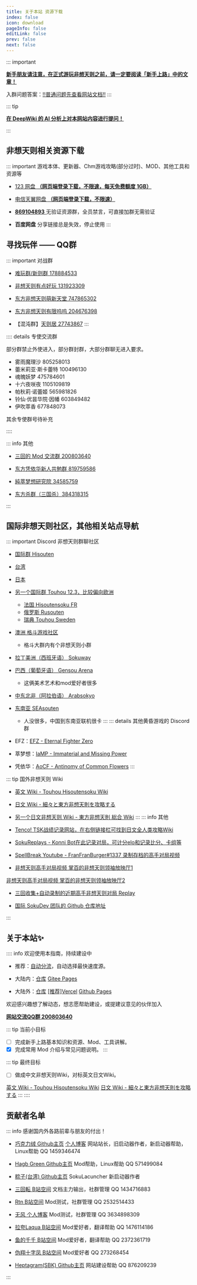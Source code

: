 ```yaml
---
title: 关于本站 资源下载
index: false
icon: download
pageInfo: false
editLink: false
prev: false
next: false
---
```


::: important

**[新手朋友请注意，在正式游玩非想天则之前，请一定要阅读「新手上路」中的文章！](/Beginners/BeforePlaying.html)**

入群问题答案：[!!普通问题先查看网站文档!!](/Beginners/BeforePlaying.html)
:::

::: tip 

[**在 DeepWiki 的 AI 分析上对本网站内容进行提问！**](https://deepwiki.com/soku-cn/soku-cn.github.io)

:::


## **非想天则相关资源下载**

::: important 游戏本体、更新器、Chm游戏攻略(部分过时)、MOD、其他工具和资源等

- [123 网盘 **（网页端登录下载，不限速，每天免费额度 1GB）**](https://www.123pan.com/s/scmzVv-Z3h6v.html)

- [电信天翼网盘 **（网页端登录下载，不限速）**](https://cloud.189.cn/web/share?code=bEfU7zjMF7r2（访问码：97z6）)

- [**869104893** ](http://qm.qq.com/cgi-bin/qm/qr?_wv=1027&k=8Uqq_w62S--sWme0YC0L9w5fMItYIKO7&authKey=I7iCAVl9Q4xnXgPd%2Fx4LovGYDOcd0XEriCa5U5vScRinTtYj5u%2FZI1UaJfu7xP9%2B&noverify=0&group_code=869104893) 无验证资源群，全员禁言，可直接加群无需验证

- **百度网盘** 分享链接总是失效，停止使用
:::


## **寻找玩伴 —— QQ群** 

::: important 对战群
- [难玩群/新则群  178884533](http://qm.qq.com/cgi-bin/qm/qr?_wv=1027&k=QQxdFJE9zuyOwXYYlN-9WS5IVTKcZeKw&authKey=baVNZOf%2FJMfrNUxSVtiaElyqmAnjJU1klmK1xQoQjZyxiIxUeEnF8MCjrf%2F%2FdyoU&noverify=0&group_code=178884533)

- [非想天则有点好玩  131923309](http://qm.qq.com/cgi-bin/qm/qr?_wv=1027&k=p94zu4HHvD8VT3OZvAjvGDJ0InT4G_aa&authKey=e%2Bf4WpY8Jw%2FvGw%2BZOmApCDkWUJD42IrheaUVoPv2OaY8AVA1fIyGkqZlm4G6Ph2y&noverify=0&group_code=131923309)

- [东方非想天则萌新天堂  747865302](http://qm.qq.com/cgi-bin/qm/qr?_wv=1027&k=trZ_6mFa1lnwO4YTOcdeRxv2NZDWmj9A&authKey=nDA2sZBQRh%2BXn6FE85B70vvnnr852%2B32o9Z02TkV7NQOAHqW8xoTeq8HYlHEO%2Be2&noverify=0&group_code=747865302)

- [东方非想天则有限呜呜  204676398](http://qm.qq.com/cgi-bin/qm/qr?_wv=1027&k=30kBGVLf9HZtsDghWwT_xIAS9XvsgQdx&authKey=UuToKiPHjSVoENRS7Q6iXWuKLK%2BIbhjnVr%2FjgQQbbZOJIxK236dxM7u8%2B%2B2SHvVG&noverify=0&group_code=204676398)

- 【混沌群】[天则居  27743867](http://qm.qq.com/cgi-bin/qm/qr?_wv=1027&k=_gXA8gXjByhJkXLh8WF8whUHCm3FvX_W&authKey=hGbIwg00voenTrEHW76fTw4mS4Z8WO6hhhEJKFd%2FfAzQAuc5UvOMj99zzSsp15n0&noverify=0&group_code=27743867)
:::


:::: details 专使交流群

部分群禁止外使进入，部分群封群，大部分群聊无进入要求。

- 雾雨魔理沙 805258013
- 蕾米莉亚·斯卡蕾特 100496130
- 魂魄妖梦 475784601
- 十六夜咲夜 1105109819
- 帕秋莉·诺蕾姬 565981826
- 铃仙·优昙华院·因幡 603849482
- 伊吹萃香 677848073

其余专使群号待补充

::::


::: info 其他
- [三回的 Mod 交流群  200803640](http://qm.qq.com/cgi-bin/qm/qr?_wv=1027&k=BlPlWLS0pzH53ek-6s_li9I9iyKOX2rp&authKey=IeuhBJ9I5o%2B2wsG9Ms0M1UaLEYqtSQERdxJ713CxleEak%2FBvvByzAGiJg%2Bw0zp8D&noverify=0&group_code=200803640)

- [东方凭依华新人共勉群 819759586](http://qm.qq.com/cgi-bin/qm/qr?_wv=1027&k=aWaIQvCEqQP6PFeJc_LahuwVTqLcDZq6&authKey=wQB9dSSNY9hzexOsJI0WFdxSwtXYVh7SQOaaWewiawt4%2FX4N08qg2gL97AE1lfsP&noverify=0&group_code=819759586)

- [純萃梦想研究院 34585759](http://qm.qq.com/cgi-bin/qm/qr?_wv=1027&k=YgDgCorN6HSxKt-NLg2gRAC8FPwN4uqn&authKey=aUKsQn61DZL7xWR9NmLoTGIFFaqmiC%2FXiieIOOEw4Of6V14DOkjSPBNNYZ4iBVxP&noverify=0&group_code=34585759)

- [东方杀群（三国杀）384318315](http://qm.qq.com/cgi-bin/qm/qr?_wv=1027&k=6H-IxyJU3ePt_7ntSQXVIO6v0so51oAC&authKey=Ycz95Pbu3sJ3luN3i2S%2BPEmjYs89DDN%2F7bMS5sJhO8GHuiZRf31rqAh%2BTEJbR58j&noverify=0&group_code=384318315)

:::


<!-- ::: note 聊天吹水群
- [东方TSK打则群   279377030](http://qm.qq.com/cgi-bin/qm/qr?_wv=1027&k=ojtjiyDZzh_GPjL1t_4LV5Y83l08Mfoy&authKey=7i5QoT2B9RA1dvGixmEEMOI5ESm1j3erFLq2syhFm%2BVoXCpZ0tDgCni5S%2BMfNfYK&noverify=0&group_code=279377030)（R15+）


::: -->



## **国际非想天则社区，其他相关站点导航**

::: important Discord 非想天则群聊社区
- [国际群 Hisouten](https://discord.gg/hisouten)

- [台湾](https://discord.gg/jUN6xnEj3w) 

- [日本](https://discord.gg/MPbaPbGzmh) 

- [另一个国际群 Touhou 12.3，比较偏向欧洲](https://discord.gg/5Uw4N7T) 
  - [法国 Hisoutensoku FR](https://discord.gg/Nqu4eBV) 
  - [俄罗斯 Rusouten](https://discord.gg/zCWdZ7ZwEu) 
  - [瑞典 Touhou Sweden](https://discord.gg/q54YgAA) 

- [澳洲 格斗游戏社区](https://discord.gg/45HYVwv) 
  - 格斗大群内有个非想天则小群

- [拉丁美洲（西班牙语） Sokuway](https://discord.gg/Yetp9qtxT4) 
- [巴西（葡萄牙语） Gensou Arena](https://discord.gg/q2XcRh3Dzf) 
  - 这俩美术艺术和mod爱好者很多

- [中东北非（阿拉伯语） Arabsokyo](https://discord.gg/8A7G8hhkN6) 

- [东南亚 SEAsouten](https://discord.gg/smJRdAV) 
  - 人没很多，中国到东南亚联机很卡
:::
::: details 其他黄昏游戏的 Discord 群
- EFZ：[EFZ - Eternal Fighter Zero](https://discord.gg/aUgqXAt)
- 萃梦想：[IaMP - Immaterial and Missing Power](https://discord.gg/jK83e3QQSd)
- 凭依华：[AoCF - Antinomy of Common Flowers](https://discord.gg/kfJTRBq)
:::


::: tip 国外非想天则 Wiki
- [英文 Wiki - Touhou Hisoutensoku Wiki](https://hisouten.koumakan.jp/wiki/Touhou_Hisoutensoku_Wiki)

- [日文 Wiki - 細々と東方非想天則を攻略する](https://w.atwiki.jp/bulletaction/)

- [另一个日文非想天则 Wiki - 東方非想天則 総合 Wiki](http://th123.glasscore.net/)
:::
::: info 其他
- [Tenco! TSK战绩记录网站，在右侧链接栏可找到日文全人类攻略Wiki](https://tenco.info/game/2/pov/2/)

- [SokuReplays - Konni Bot在此记录对局，可计分elo和记录比分、卡组等](https://sokureplays.delthas.fr) 

- [SpellBreak Youtube - FranFranBurger#1337 录制存档的高手对局视频](https://www.youtube.com/c/SpellBreakSoku/videos)

- [非想天则高手对局视频 掌百的非想天则领袖放映厅1](https://space.bilibili.com/691870131/video)

[非想天则高手对局视频 掌百的非想天则领袖放映厅2](https://space.bilibili.com/485915/video)

- [三回收集+自动录制的近期高手非想天则对局 Replay](https://space.bilibili.com/357511007/channel/collectiondetail?sid=444161)

- [国际 SokuDev 团队的 Github 仓库地址](https://github.com/SokuDev/SokuMods) 

:::

## **关于本站✨**

:::: info 欢迎使用本指南，持续建设中

- 推荐：[自动分流](https://wiki.514.live/)，自动选择最快速度源。

- 大陆内：[仓库](https://gitee.com/soku-cn/soku-cn) [Gitee Pages](https://soku-cn.gitee.io)

- 大陆外：[仓库](https://github.com/soku-cn/soku-cn.github.io) [[推荐]Vercel](https://hisoutensoku-cn-wiki.vercel.app) [Github Pages](https://soku-cn.github.io)


欢迎感兴趣想了解动态，想志愿帮助建设，或提建议意见的伙伴加入

[**网站交流QQ群 200803640**](http://qm.qq.com/cgi-bin/qm/qr?_wv=1027&k=BlPlWLS0pzH53ek-6s_li9I9iyKOX2rp&authKey=IeuhBJ9I5o%2B2wsG9Ms0M1UaLEYqtSQERdxJ713CxleEak%2FBvvByzAGiJg%2Bw0zp8D&noverify=0&group_code=200803640)

::: tip 当前小目标
- [ ] 完成新手上路基本知识和资源、Mod、工具讲解。
- [x] 完成常用 Mod 介绍与常见问题说明。
:::

::: tip 最终目标
- [ ] 做成中文非想天则Wiki，对标英文日文Wiki。

[英文 Wiki - Touhou Hisoutensoku Wiki](https://hisouten.koumakan.jp/wiki/Touhou_Hisoutensoku_Wiki) 
[日文 Wiki - 細々と東方非想天則を攻略する](https://w.atwiki.jp/bulletaction/) 
:::
::::


## **贡献者名单** 

::: info 感谢国内外各路前辈与朋友的付出！


- [巧克力绒 Github主页](https://github.com/ChocoFleece)  [个人博客](https://514.live/) 网站站长，旧启动器作者，新启动器帮助，Linux帮助 QQ 1459346474 

- [Hagb Green Github主页](https://github.com/Hagb) Mod帮助，Linux帮助 QQ 571499084

- [粽子(台湾) Github主页](https://github.com/0Miles) SokuLacuncher 新启动器作者

- [三回転 B站空间](https://space.bilibili.com/357511007) 文档主力输出，社群管理 QQ 1434716883

- [Rtn B站空间](https://space.bilibili.com/21536) Mod测试，社群管理 QQ 2532514433

- [无风 个人博客](https://lzusaaa.com/) Mod测试，社群管理 QQ 3634898309

- [拉夸Laqua B站空间](https://space.bilibili.com/2263854) Mod爱好者，翻译帮助 QQ 1476114186

- [鱼的千千 B站空间](https://space.bilibili.com/179036988) Mod爱好者，翻译帮助 QQ 2372361719

- [伪翔十字凤 B站空间](https://space.bilibili.com/12109907) Mod爱好者 QQ 273268454

- [Heptagram(SBK) Github主页](https://github.com/UTSUHO) 网站建设帮助 QQ 876209239

:::


<!-- ## 有助于编写Wiki的工具或文档
- [MarkDown语法示例](https://theme-hope.vuejs.press/zh/cookbook/markdown/demo.html#%E5%88%86%E5%89%B2%E7%BA%BF) -->

